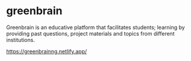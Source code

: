 # greenbrain

Greenbrain is an educative platform that facilitates students; learning by providing past questions, project materials and topics from different institutions.

https://greenbrainng.netlify.app/
